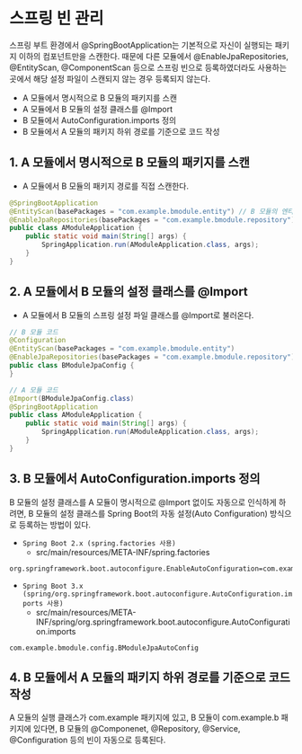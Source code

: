 # 스프링 빈 관리

스프링 부트 환경에서 @SpringBootApplication는 기본적으로 자신이 실행되는 패키지 이하의 컴포넌트만을 스캔한다. 때문에 다른 모듈에서 @EnableJpaRepositories, @EntityScan, @ComponentScan 등으로 스프링 빈으로 등록하였더라도 사용하는 곳에서 해당 설정 파일이 스캔되지 않는 경우 등록되지 않는다.

 - A 모듈에서 명시적으로 B 모듈의 패키지를 스캔
 - A 모듈에서 B 모듈의 설정 클래스를 @Import
 - B 모듈에서 AutoConfiguration.imports 정의
 - B 모듈에서 A 모듈의 패키지 하위 경로를 기준으로 코드 작성

## 1. A 모듈에서 명시적으로 B 모듈의 패키지를 스캔

 - A 모듈에서 B 모듈의 패키지 경로를 직접 스캔한다.
```java
@SpringBootApplication
@EntityScan(basePackages = "com.example.bmodule.entity") // B 모듈의 엔티티 스캔
@EnableJpaRepositories(basePackages = "com.example.bmodule.repository") // B 모듈의 Repository 스캔
public class AModuleApplication {
    public static void main(String[] args) {
        SpringApplication.run(AModuleApplication.class, args);
    }
}
```

## 2. A 모듈에서 B 모듈의 설정 클래스를 @Import

 - A 모듈에서 B 모듈의 스프링 설정 파일 클래스를 @Import로 불러온다.
```java
// B 모듈 코드
@Configuration
@EntityScan(basePackages = "com.example.bmodule.entity")
@EnableJpaRepositories(basePackages = "com.example.bmodule.repository")
public class BModuleJpaConfig {
}

// A 모듈 코드
@Import(BModuleJpaConfig.class)
@SpringBootApplication
public class AModuleApplication {
    public static void main(String[] args) {
        SpringApplication.run(AModuleApplication.class, args);
    }
}
```

## 3. B 모듈에서 AutoConfiguration.imports 정의

B 모듈의 설정 클래스를 A 모듈이 명시적으로 @Import 없이도 자동으로 인식하게 하려면,
B 모듈의 설정 클래스를 Spring Boot의 자동 설정(Auto Configuration) 방식으로 등록하는 방법이 있다.

 - `Spring Boot 2.x (spring.factories 사용)`
    - src/main/resources/META-INF/spring.factories
```
org.springframework.boot.autoconfigure.EnableAutoConfiguration=com.example.bmodule.config.BModuleJpaAutoConfig
```

 - `Spring Boot 3.x (spring/org.springframework.boot.autoconfigure.AutoConfiguration.imports 사용)`
    - src/main/resources/META-INF/spring/org.springframework.boot.autoconfigure.AutoConfiguration.imports
```
com.example.bmodule.config.BModuleJpaAutoConfig
```

## 4. B 모듈에서 A 모듈의 패키지 하위 경로를 기준으로 코드 작성

A 모듈의 실행 클래스가 com.example 패키지에 있고, B 모듈이 com.example.b 패키지에 있다면, B 모듈의 @Componenet, @Repository, @Service, @Configuration 등의 빈이 자동으로 등록된다.

